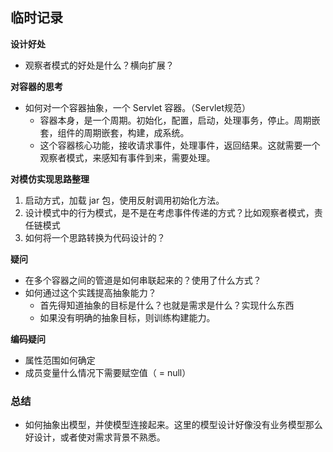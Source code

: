 ## 临时记录

**设计好处**
- 观察者模式的好处是什么？横向扩展？

**对容器的思考**
- 如何对一个容器抽象，一个 Servlet 容器。（Servlet规范）
    - 容器本身，是一个周期。初始化，配置，启动，处理事务，停止。周期嵌套，组件的周期嵌套，构建，成系统。
    - 这个容器核心功能，接收请求事件，处理事件，返回结果。这就需要一个观察者模式，来感知有事件到来，需要处理。

**对模仿实现思路整理**
1. 启动方式，加载 jar 包，使用反射调用初始化方法。
2. 设计模式中的行为模式，是不是在考虑事件传递的方式？比如观察者模式，责任链模式
3. 如何将一个思路转换为代码设计的？


**疑问**
- 在多个容器之间的管道是如何串联起来的？使用了什么方式？
- 如何通过这个实践提高抽象能力？
    - 首先得知道抽象的目标是什么？也就是需求是什么？实现什么东西
    - 如果没有明确的抽象目标，则训练构建能力。


**编码疑问**
- 属性范围如何确定
- 成员变量什么情况下需要赋空值（ = null）

### 总结
- 如何抽象出模型，并使模型连接起来。这里的模型设计好像没有业务模型那么好设计，或者使对需求背景不熟悉。